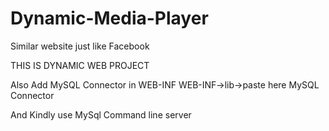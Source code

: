 # Dynamic-Media-Player
Similar website just like Facebook


THIS IS DYNAMIC WEB PROJECT

Also Add MySQL Connector in WEB-INF
WEB-INF->lib->paste here MySQL Connector 

And Kindly use MySql Command line server

